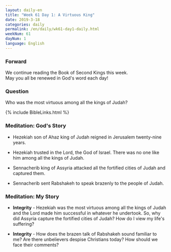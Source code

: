 ```yaml
---
layout: daily-en
title: "Week 61 Day 1: A Virtuous King"
date: 2019-3-18 
categories: daily
permalink: /en/daily/wk61-day1-daily.html
weekNum: 61
dayNum: 1
language: English
---
```


### Forward     
We continue reading the Book of Second Kings this week.  
May you all be renewed in God's word each day!

### Question     
Who was the most virtuous among all the kings of Judah?

{% include BibleLinks.html %} 

### Meditation: God's Story   
+ Hezekiah son of Ahaz king of Judah reigned in Jerusalem twenty-nine years. 

+ Hezekiah trusted in the Lord, the God of Israel. There was no one like him among all the kings of Judah. 

+ Sennacherib king of Assyria attacked all the fortified cities of Judah and captured them. 

+ Sennacherib sent Rabshakeh to speak brazenly to the people of Judah. 

### Meditation: My Story   
+ **Integrity** - Hezekiah was the most virtuous among all the kings of Judah and the Lord made him successful in whatever he undertook. So, why did Assyria capture the fortified cities of Judah? How do I view my life's suffering? 

+ **Integrity** - How does the brazen talk of Rabshakeh sound familiar to me? Are there unbelievers despise Christians today? How should we face their comments? 
